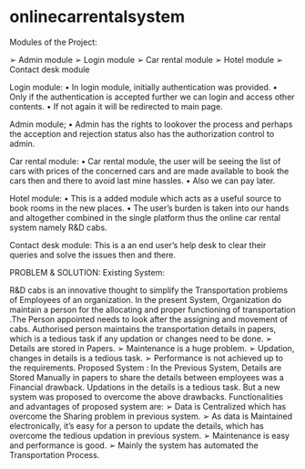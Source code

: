 # onlinecarrentalsystem

 Modules of the Project:
 
➢ Admin module
➢ Login module
➢ Car rental module
➢ Hotel module
➢ Contact desk module

Login module:
• In login module, initially authentication was provided.
• Only if the authentication is accepted further we can login and access other contents.
• If not again it will be redirected to main page.

Admin module;
• Admin has the rights to lookover the process and perhaps the acception and rejection
status also has the authorization control to admin.

Car rental module:
• Car rental module, the user will be seeing the list of cars with prices of the concerned
cars and are made available to book the cars then and there to avoid last mine hassles.
• Also we can pay later.

Hotel module:
• This is a added module which acts as a useful source to book rooms in the new places.
• The user’s burden is taken into our hands and altogether combined in the single
platform thus the online car rental system namely R&D cabs.

Contact desk module:
This is a an end user’s help desk to clear their queries and solve the issues then and there.

PROBLEM & SOLUTION:
Existing System:

R&D cabs is an innovative thought to simplify the Transportation problems of
Employees of an organization. In the present System, Organization do maintain a person for
the allocating and proper functioning of transportation .The Person appointed needs to look
after the assigning and movement of cabs. Authorised person maintains the transportation
details in papers, which is a tedious task if any updation or changes need to be done.
➢ Details are stored in Papers.
➢ Maintenance is a huge problem.
➢ Updation, changes in details is a tedious task.
➢ Performance is not achieved up to the requirements.
Proposed System :
In the Previous System, Details are Stored Manually in papers to share
the details between employees was a Financial drawback. Updations in the details is a tedious
task.
But a new system was proposed to overcome the above drawbacks.
Functionalities and advantages of proposed system are:
➢ Data is Centralized which has overcome the Sharing problem in previous system.
➢ As data is Maintained electronically, it’s easy for a person to update the details, which has
overcome the tedious updation in previous system.
➢ Maintenance is easy and performance is good.
➢ Mainly the system has automated the Transportation Process.
